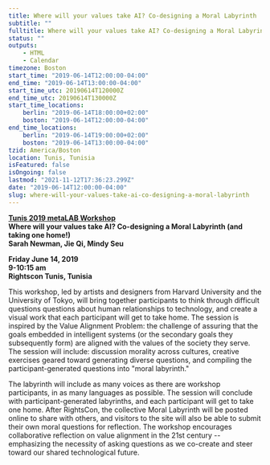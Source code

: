```yaml
---
title: Where will your values take AI? Co-designing a Moral Labyrinth
subtitle: ""
fulltitle: Where will your values take AI? Co-designing a Moral Labyrinth
status: ""
outputs:
    - HTML
    - Calendar
timezone: Boston
start_time: "2019-06-14T12:00:00-04:00"
end_time: "2019-06-14T13:00:00-04:00"
start_time_utc: 20190614T120000Z
end_time_utc: 20190614T130000Z
start_time_locations:
    berlin: "2019-06-14T18:00:00+02:00"
    boston: "2019-06-14T12:00:00-04:00"
end_time_locations:
    berlin: "2019-06-14T19:00:00+02:00"
    boston: "2019-06-14T13:00:00-04:00"
tzid: America/Boston
location: Tunis, Tunisia
isFeatured: false
isOngoing: false
lastmod: "2021-11-12T17:36:23.299Z"
date: "2019-06-14T12:00:00-04:00"
slug: where-will-your-values-take-ai-co-designing-a-moral-labyrinth
---
```

**[Tunis 2019 metaLAB Workshop](https://rightscon2019.sched.com/event/Pvfz/where-will-your-values-take-ai-co-designing-a-moral-labyrinth-and-taking-one-home)<br />
Where will your values take AI? Co-designing a Moral Labyrinth (and taking one home!)<br />
Sarah Newman, Jie Qi, Mindy Seu**

**Friday June 14, 2019<br />
9-10:15 am<br />
Rightscon Tunis, Tunisia**

This workshop, led by artists and designers from Harvard University and the University of Tokyo, will bring together participants to think through difficult questions questions about human relationships to technology, and create a visual work that each participant will get to take home. The session is inspired by the Value Alignment Problem: the challenge of assuring that the goals embedded in intelligent systems (or the secondary goals they subsequently form) are aligned with the values of the society they serve. The session will include: discussion morality across cultures, creative exercises geared toward generating diverse questions, and compiling the participant-generated questions into "moral labyrinth." 

The labyrinth will include as many voices as there are workshop participants, in as many languages as possible. The session will conclude with participant-generated labyrinths, and each participant will get to take one home. After RightsCon, the collective Moral Labyrinth will be posted online to share with others, and visitors to the site will also be able to submit their own moral questions for reflection. The workshop encourages collaborative reflection on value alignment in the 21st century -- emphasizing the necessity of asking questions as we co-create and steer toward our shared technological future.